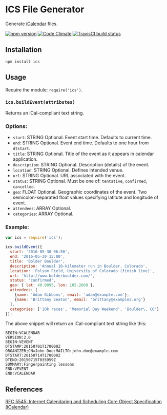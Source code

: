 ICS File Generator
==================

Generate [iCalendar](http://tools.ietf.org/html/rfc5545) files.

[![npm version](https://badge.fury.io/js/ics.svg)](http://badge.fury.io/js/ics)
[![Code Climate](https://codeclimate.com/github/adamgibbons/ics/badges/gpa.svg)](https://codeclimate.com/github/adamgibbons/ics)
[![TravisCI build status](https://travis-ci.org/adamgibbons/ics.svg?branch=master)](https://travis-ci.org/adamgibbons/ics.svg?branch=master)

## Installation

`npm install ics`

## Usage

Require the module: `require('ics')`.

### `ics.buildEvent(attributes)`

Returns an iCal-compliant text string.

### Options:
- `start`: STRING Optional. Event start time. Defaults to current time.
- `end`: STRING Optional. Event end time. Defaults to one hour from `dtstart`.
- `title`: STRING Optional. Title of the event as it appears in calendar application.
- `description`: STRING Optional. Description (details) of the event.
- `location`: STRING Optional. Defines intended venue.
- `url`: STRING Optional. URL associated with the event.
- `status`: STRING Optional. Must be one of: `tentative`, `confirmed`, `cancelled`.
- `geo`: FLOAT Optional. Geographic coordinates of the event. Two semicolon-separated float values specifying latitute and longitude of event.
- `attendees`: ARRAY Optional.
- `categories`: ARRAY Optional.


### Example:

```javascript
var ics = require('ics');

ics.buildEvent({
  start: '2016-05-30 06:50',
  end: '2016-05-30 15:00',
  title: 'Bolder Boulder',
  description: 'Annual 10-kilometer run in Boulder, Colorado',
  location: 'Folsom Field, University of Colorado (finish line)',
  url: 'http://www.bolderboulder.com/',
  status: 'confirmed',
  geo: { lat: 40.0095, lon: 105.2669 },
  attendees: [
    {name: 'Adam Gibbons', email: 'adam@example.com'},
    {name: 'Brittany Seaton', email: 'brittany@example2.org'}
  ],
  categories: ['10k races', 'Memorial Day Weekend', 'Boulder\, CO']
});

```

The above snippet will return an iCal-compliant text string like this:

```
BEGIN:VCALENDAR
VERSION:2.0
BEGIN:VEVENT
DTSTAMP:20150701T170000Z
ORGANIZER;CN=John Doe:MAILTO:john.doe@example.com
DTSTART:20150714T170000Z
DTEND:20150715T035959Z
SUMMARY:Fingerpainting lessons
END:VEVENT
END:VCALENDAR
```

## References

[RFC 5545: Internet Calendaring and Scheduling Core Object Specification (iCalendar)](http://tools.ietf.org/html/rfc5545)